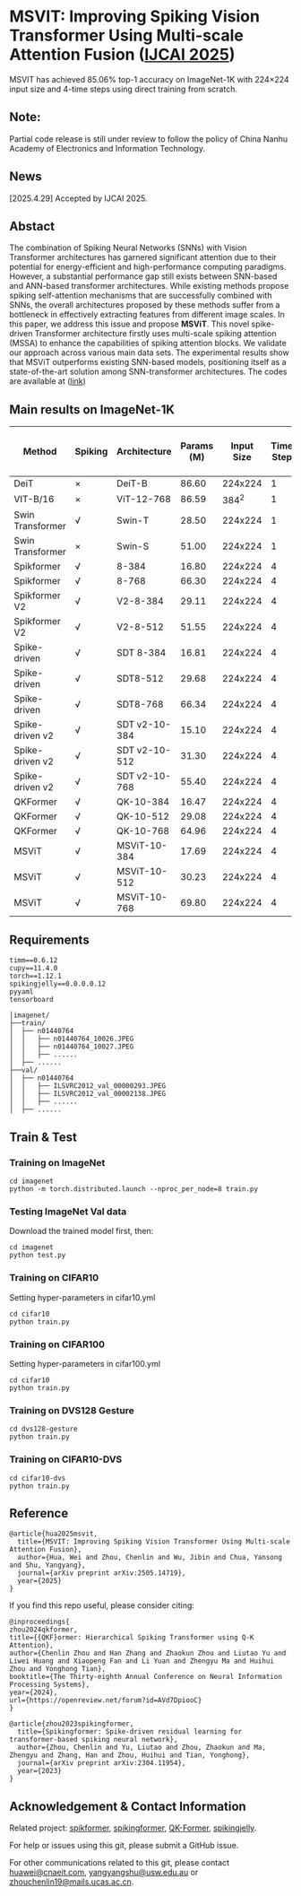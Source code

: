 
#  MSVIT: Improving Spiking Vision Transformer Using Multi-scale Attention Fusion ([IJCAI 2025](https://arxiv.org/pdf/2505.14719))

MSVIT has achieved 85.06% top-1 accuracy on ImageNet-1K with 224×224 input size and 4-time steps using direct training from scratch.

## Note: 
Partial code release is still under review to follow the policy of  China Nanhu Academy of Electronics and Information Technology.
## News

[2025.4.29] Accepted by IJCAI 2025.



## Abstact

The combination of Spiking Neural Networks (SNNs) with Vision Transformer architectures has garnered significant attention due to their potential for energy-efficient and high-performance computing paradigms.
However, a substantial performance gap still exists between SNN-based and ANN-based transformer architectures.  While existing methods propose spiking self-attention mechanisms that are successfully combined with SNNs, the overall architectures proposed by these methods suffer from a bottleneck in effectively extracting features from different image scales. In this paper, we address this issue and propose **MSViT**. This novel spike-driven Transformer architecture firstly uses multi-scale spiking attention (MSSA) to enhance the capabilities of spiking attention blocks.
We validate our approach across various main data sets. The experimental results show that MSViT outperforms existing  SNN-based models, positioning itself as a state-of-the-art solution among SNN-transformer architectures. The codes are available at  ([link](https://github.com/Nanhu-AI-Lab/MSViT))

[//]: # (<p align="center">)

[//]: # (<img src="https://github.com/zhouchenlin2096/QKFormer/blob/master/imgs/QKFormer.png">)

[//]: # (</p>)


## Main results on ImageNet-1K


| Method | Spiking | Architecture | Params (M) | Input Size | Time Step | Energy (mJ) | Top-1 Acc. (%) |
|--------|---------|--------------|------------|------------|-----------|-------------|----------------|
| DeiT  | × | DeiT-B | 86.60 | 224x224 | 1 | 80.50 | 81.80 |
| VIT-B/16  | × | ViT-12-768 | 86.59 | $384^2$ | 1 | 254.84 | 77.90 |
| Swin Transformer  | √ | Swin-T | 28.50 | 224x224 | 1 | 70.84 | 81.35 |
| Swin Transformer  | × | Swin-S | 51.00 | 224x224 | 1 | 216.20 | 83.03 |
| Spikformer  | √ | 8-384 | 16.80 | 224x224 | 4 | 5.97 | 70.24 |
| Spikformer  | √ | 8-768 | 66.30 | 224x224 | 4 | 20.0 | 74.81 |
| Spikformer V2  | √ | V2-8-384 | 29.11 | 224x224 | 4 | 4.69 | 78.80 |
| Spikformer V2  | √ | V2-8-512 | 51.55 | 224x224 | 4 | 9.36 | 80.38 |
| Spike-driven  | √ | SDT 8-384 | 16.81 | 224x224 | 4 | 3.90 | 72.28 |
| Spike-driven  | √ | SDT8-512 | 29.68 | 224x224 | 4 | 4.50 | 74.57 |
| Spike-driven  | √ | SDT8-768 | 66.34 | 224x224 | 4 | 6.09 | 77.07 |
| Spike-driven v2  | √ | SDT v2-10-384 | 15.10 | 224x224 | 4 | 16.70 | 74.10 |
| Spike-driven v2  | √ | SDT v2-10-512 | 31.30 | 224x224 | 4 | 32.80 | 77.20 |
| Spike-driven v2  | √ | SDT v2-10-768 | 55.40 | 224x224 | 4 | 52.40 | 80.00 |
| QKFormer  | √ | QK-10-384 | 16.47 | 224x224 | 4 | 15.13 | 78.80 |
| QKFormer  | √ | QK-10-512 | 29.08 | 224x224 | 4 | 21.99 | 82.04 |
| QKFormer  | √ | QK-10-768 | 64.96 | 224x224 | 4 | 38.91 | 84.22 |
| MSViT | √ | MSViT-10-384 | 17.69 | 224x224 | 4 | 16.65 | **80.09** |
| MSViT | √ | MSViT-10-512 | 30.23 | 224x224 | 4 | 24.74 | **82.96** |
| MSViT | √ | MSViT-10-768 | 69.80 | 224x224 | 4 | 45.88 | **85.06** |





## Requirements

```
timm==0.6.12
cupy==11.4.0
torch==1.12.1
spikingjelly==0.0.0.0.12
pyyaml
tensorboard

│imagenet/
├──train/
│  ├── n01440764
│  │   ├── n01440764_10026.JPEG
│  │   ├── n01440764_10027.JPEG
│  │   ├── ......
│  ├── ......
├──val/
│  ├── n01440764
│  │   ├── ILSVRC2012_val_00000293.JPEG
│  │   ├── ILSVRC2012_val_00002138.JPEG
│  │   ├── ......
│  ├── ......
```

## Train & Test
### Training  on ImageNet
```
cd imagenet
python -m torch.distributed.launch --nproc_per_node=8 train.py  
```

### Testing ImageNet Val data
Download the trained model first, then:
```
cd imagenet
python test.py
```

### Training  on CIFAR10
Setting hyper-parameters in cifar10.yml
```
cd cifar10
python train.py
```

### Training  on CIFAR100
Setting hyper-parameters in cifar100.yml
```
cd cifar10
python train.py
```

### Training  on DVS128 Gesture
```
cd dvs128-gesture
python train.py
```

### Training  on CIFAR10-DVS
```
cd cifar10-dvs
python train.py
```

## Reference
```
@article{hua2025msvit,
  title={MSVIT: Improving Spiking Vision Transformer Using Multi-scale Attention Fusion},
  author={Hua, Wei and Zhou, Chenlin and Wu, Jibin and Chua, Yansong and Shu, Yangyang},
  journal={arXiv preprint arXiv:2505.14719},
  year={2025}
}
```
If you find this repo useful, please consider citing:
```
@inproceedings{
zhou2024qkformer,
title={{QKF}ormer: Hierarchical Spiking Transformer using Q-K Attention},
author={Chenlin Zhou and Han Zhang and Zhaokun Zhou and Liutao Yu and Liwei Huang and Xiaopeng Fan and Li Yuan and Zhengyu Ma and Huihui Zhou and Yonghong Tian},
booktitle={The Thirty-eighth Annual Conference on Neural Information Processing Systems},
year={2024},
url={https://openreview.net/forum?id=AVd7DpiooC}
}
```


```
@article{zhou2023spikingformer,
  title={Spikingformer: Spike-driven residual learning for transformer-based spiking neural network},
  author={Zhou, Chenlin and Yu, Liutao and Zhou, Zhaokun and Ma, Zhengyu and Zhang, Han and Zhou, Huihui and Tian, Yonghong},
  journal={arXiv preprint arXiv:2304.11954},
  year={2023}
}
```


## Acknowledgement & Contact Information
Related project: [spikformer](https://github.com/ZK-Zhou/spikformer), [spikingformer](https://github.com/zhouchenlin2096/Spikingformer), [QK-Former](https://github.com/zhouchenlin2096/QKFormer), [spikingjelly](https://github.com/fangwei123456/spikingjelly).

For help or issues using this git, please submit a GitHub issue. 

For other communications related to this git, please contact huawei@cnaeit.com, yangyangshu@usw.edu.au or zhouchenlin19@mails.ucas.ac.cn.
